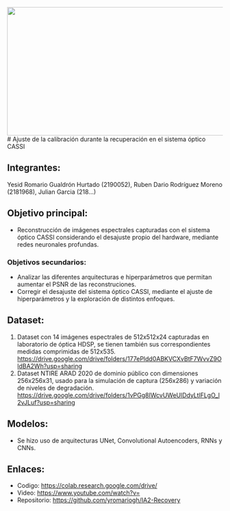 
<center> 
<img src="https://raw.githubusercontent.com/yromariogh/IA2-Recovery/banner.png" width="800px" height="300px">
</center>
# Ajuste de la calibración durante la recuperación en el sistema óptico CASSI

## Integrantes:
Yesid Romario Gualdrón Hurtado (2190052), Ruben Dario Rodríguez Moreno (2181968), Julian Garcia (218...)
  
## Objetivo principal:
  * Reconstrucción de imágenes espectrales capturadas con el sistema óptico CASSI considerando el desajuste propio del hardware, mediante redes neuronales profundas.

### Objetivos secundarios:
  * Analizar las diferentes arquitecturas e hiperparámetros que permitan aumentar el PSNR de las reconstruciones.
  * Corregir el desajuste del sistema óptico CASSI, mediante el ajuste de hiperparámetros y la exploración de distintos enfoques.


## Dataset:
1. Dataset con 14 imágenes espectrales de 512x512x24 capturadas en laboratorio de óptica HDSP, se tienen también sus correspondientes medidas comprimidas de 512x535.
         https://drive.google.com/drive/folders/177ePldd0ABKVCXvBtF7WvvZ9OldBA2Wh?usp=sharing
2. Dataset NTIRE ARAD 2020 de dominio público con dimensiones 256x256x31, usado para la simulación de captura (256x286) y variación de niveles de degradación.
         https://drive.google.com/drive/folders/1vPGg8IWcvUWeUlDdyLtlFLgO_l2vJLuf?usp=sharing 
         
## Modelos:
  * Se hizo uso de arquitecturas UNet, Convolutional Autoencoders, RNNs y CNNs.

## Enlaces:
  * Codigo: https://colab.research.google.com/drive/
  * Video: https://www.youtube.com/watch?v=
  * Repositorio: https://github.com/yromariogh/IA2-Recovery
